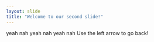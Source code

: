 ```yaml
---
layout: slide
title: "Welcome to our second slide!"
---
```

yeah nah yeah nah yeah nah
Use the left arrow to go back!

